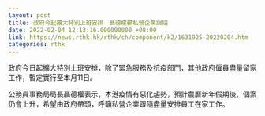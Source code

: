 ```yaml
---
layout: post
title: 政府今起擴大特別上班安排　聶德權籲私營企業跟隨
date: 2022-02-04 12:13:16.000000000 +08:00
link: https://news.rthk.hk/rthk/ch/component/k2/1631925-20220204.htm
categories: rthk
---
```


政府今日起擴大特別上班安排，除了緊急服務及抗疫部門，其他政府僱員盡量留家工作，暫定實行至本月11日。

公務員事務局局長聶德權表示，本港疫情有惡化趨勢，預計農曆新年假期後，個案仍會上升，希望由政府帶頭，呼籲私營企業跟隨盡量安排員工在家工作。
